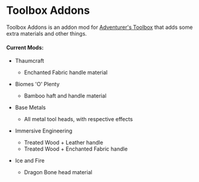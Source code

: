 # Toolbox Addons

   Toolbox Addons is an addon mod for [Adventurer's Toolbox](https://minecraft.curseforge.com/projects/adventurers-toolbox) that adds some extra materials and other things.


#### Current Mods:
* Thaumcraft
    * Enchanted Fabric handle material

* Biomes 'O' Plenty
    * Bamboo haft and handle material

* Base Metals
    * All metal tool heads, with respective effects

* Immersive Engineering
    * Treated Wood + Leather handle
    * Treated Wood + Enchanted Fabric handle

* Ice and Fire
    * Dragon Bone head material